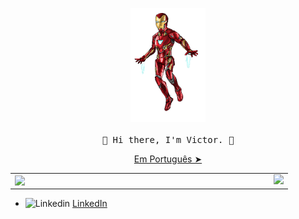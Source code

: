 <!-- HEADER -->
<p align="center">
  <img src="./github/iromaan.gif" width="120px">
   <br><br>
  <samp>
    👋 Hi there, I'm Victor. 👋
  </samp>
  <p align="center"><a href="./README-ptbr.md">Em Português ➤</a></p>
  
</p>
<center>
<table bg-color="#000000">
  <tr>
      
  <td><img width="400px" align="left" src="https://github-readme-stats.vercel.app/api/top-langs/?username=vbeccare&hide=html,css&layout=compact&theme=vision-friendly-dark" /></td>
  <td><img src="https://github-readme-stats.vercel.app/api?username=vbeccare&show_icons=true,css&layout=compact&theme=vision-friendly-dark"/>
</td>
  </tr>   
</table>
</center>
<ul list-style="none">
 <li>
    <img src="https://user-images.githubusercontent.com/3603793/87078013-6b09a380-c1fa-11ea-9ca0-6789b1cafb1c.png" width="12" alt="Linkedin"> 
    <a href="https://www.linkedin.com/in/vbeccare" target="_blank" title="LinkedIn">LinkedIn</a>
  </li>
</ul>
